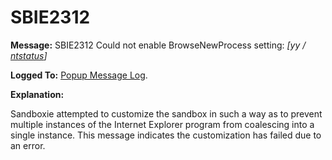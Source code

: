 # SBIE2312


**Message:** SBIE2312 Could not enable BrowseNewProcess setting: _[yy / [ntstatus](NtStatusCodes)]_

**Logged To:** [Popup Message Log](PopupMessageLog).

**Explanation:**

Sandboxie attempted to customize the sandbox in such a way as to prevent multiple instances of the Internet Explorer program from coalescing into a single instance. This message indicates the customization has failed due to an error.
